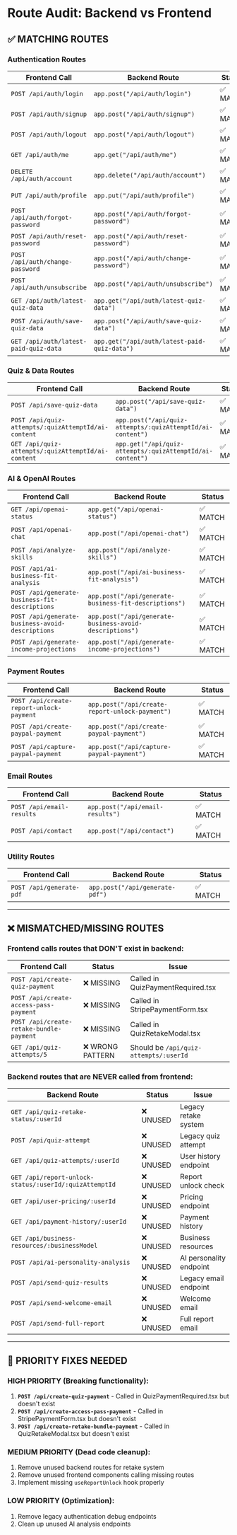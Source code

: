 # Route Audit: Backend vs Frontend

## ✅ MATCHING ROUTES

### Authentication Routes

| Frontend Call                         | Backend Route                                | Status   |
| ------------------------------------- | -------------------------------------------- | -------- |
| `POST /api/auth/login`                | `app.post("/api/auth/login")`                | ✅ MATCH |
| `POST /api/auth/signup`               | `app.post("/api/auth/signup")`               | ✅ MATCH |
| `POST /api/auth/logout`               | `app.post("/api/auth/logout")`               | ✅ MATCH |
| `GET /api/auth/me`                    | `app.get("/api/auth/me")`                    | ✅ MATCH |
| `DELETE /api/auth/account`            | `app.delete("/api/auth/account")`            | ✅ MATCH |
| `PUT /api/auth/profile`               | `app.put("/api/auth/profile")`               | ✅ MATCH |
| `POST /api/auth/forgot-password`      | `app.post("/api/auth/forgot-password")`      | ✅ MATCH |
| `POST /api/auth/reset-password`       | `app.post("/api/auth/reset-password")`       | ✅ MATCH |
| `POST /api/auth/change-password`      | `app.post("/api/auth/change-password")`      | ✅ MATCH |
| `POST /api/auth/unsubscribe`          | `app.post("/api/auth/unsubscribe")`          | ✅ MATCH |
| `GET /api/auth/latest-quiz-data`      | `app.get("/api/auth/latest-quiz-data")`      | ✅ MATCH |
| `POST /api/auth/save-quiz-data`       | `app.post("/api/auth/save-quiz-data")`       | ✅ MATCH |
| `GET /api/auth/latest-paid-quiz-data` | `app.get("/api/auth/latest-paid-quiz-data")` | ✅ MATCH |

### Quiz & Data Routes

| Frontend Call                                       | Backend Route                                              | Status   |
| --------------------------------------------------- | ---------------------------------------------------------- | -------- |
| `POST /api/save-quiz-data`                          | `app.post("/api/save-quiz-data")`                          | ✅ MATCH |
| `POST /api/quiz-attempts/:quizAttemptId/ai-content` | `app.post("/api/quiz-attempts/:quizAttemptId/ai-content")` | ✅ MATCH |
| `GET /api/quiz-attempts/:quizAttemptId/ai-content`  | `app.get("/api/quiz-attempts/:quizAttemptId/ai-content")`  | ✅ MATCH |

### AI & OpenAI Routes

| Frontend Call                                    | Backend Route                                           | Status   |
| ------------------------------------------------ | ------------------------------------------------------- | -------- |
| `GET /api/openai-status`                         | `app.get("/api/openai-status")`                         | ✅ MATCH |
| `POST /api/openai-chat`                          | `app.post("/api/openai-chat")`                          | ✅ MATCH |
| `POST /api/analyze-skills`                       | `app.post("/api/analyze-skills")`                       | ✅ MATCH |
| `POST /api/ai-business-fit-analysis`             | `app.post("/api/ai-business-fit-analysis")`             | ✅ MATCH |
| `POST /api/generate-business-fit-descriptions`   | `app.post("/api/generate-business-fit-descriptions")`   | ✅ MATCH |
| `POST /api/generate-business-avoid-descriptions` | `app.post("/api/generate-business-avoid-descriptions")` | ✅ MATCH |
| `POST /api/generate-income-projections`          | `app.post("/api/generate-income-projections")`          | ✅ MATCH |

### Payment Routes

| Frontend Call                            | Backend Route                                   | Status   |
| ---------------------------------------- | ----------------------------------------------- | -------- |
| `POST /api/create-report-unlock-payment` | `app.post("/api/create-report-unlock-payment")` | ✅ MATCH |
| `POST /api/create-paypal-payment`        | `app.post("/api/create-paypal-payment")`        | ✅ MATCH |
| `POST /api/capture-paypal-payment`       | `app.post("/api/capture-paypal-payment")`       | ✅ MATCH |

### Email Routes

| Frontend Call             | Backend Route                    | Status   |
| ------------------------- | -------------------------------- | -------- |
| `POST /api/email-results` | `app.post("/api/email-results")` | ✅ MATCH |
| `POST /api/contact`       | `app.post("/api/contact")`       | ✅ MATCH |

### Utility Routes

| Frontend Call            | Backend Route                   | Status   |
| ------------------------ | ------------------------------- | -------- |
| `POST /api/generate-pdf` | `app.post("/api/generate-pdf")` | ✅ MATCH |

---

## ❌ MISMATCHED/MISSING ROUTES

### Frontend calls routes that DON'T exist in backend:

| Frontend Call                            | Status           | Issue                                  |
| ---------------------------------------- | ---------------- | -------------------------------------- |
| `POST /api/create-quiz-payment`          | ❌ MISSING       | Called in QuizPaymentRequired.tsx      |
| `POST /api/create-access-pass-payment`   | ❌ MISSING       | Called in StripePaymentForm.tsx        |
| `POST /api/create-retake-bundle-payment` | ❌ MISSING       | Called in QuizRetakeModal.tsx          |
| `GET /api/quiz-attempts/5`               | ❌ WRONG PATTERN | Should be `/api/quiz-attempts/:userId` |

### Backend routes that are NEVER called from frontend:

| Backend Route                                          | Status    | Issue                   |
| ------------------------------------------------------ | --------- | ----------------------- |
| `GET /api/quiz-retake-status/:userId`                  | ❌ UNUSED | Legacy retake system    |
| `POST /api/quiz-attempt`                               | ❌ UNUSED | Legacy quiz attempt     |
| `GET /api/quiz-attempts/:userId`                       | ❌ UNUSED | User history endpoint   |
| `GET /api/report-unlock-status/:userId/:quizAttemptId` | ❌ UNUSED | Report unlock check     |
| `GET /api/user-pricing/:userId`                        | ❌ UNUSED | Pricing endpoint        |
| `GET /api/payment-history/:userId`                     | ❌ UNUSED | Payment history         |
| `GET /api/business-resources/:businessModel`           | ❌ UNUSED | Business resources      |
| `POST /api/ai-personality-analysis`                    | ❌ UNUSED | AI personality endpoint |
| `POST /api/send-quiz-results`                          | ❌ UNUSED | Legacy email endpoint   |
| `POST /api/send-welcome-email`                         | ❌ UNUSED | Welcome email           |
| `POST /api/send-full-report`                           | ❌ UNUSED | Full report email       |

---

## 🔧 PRIORITY FIXES NEEDED

### HIGH PRIORITY (Breaking functionality):

1. **`POST /api/create-quiz-payment`** - Called in QuizPaymentRequired.tsx but doesn't exist
2. **`POST /api/create-access-pass-payment`** - Called in StripePaymentForm.tsx but doesn't exist
3. **`POST /api/create-retake-bundle-payment`** - Called in QuizRetakeModal.tsx but doesn't exist

### MEDIUM PRIORITY (Dead code cleanup):

1. Remove unused backend routes for retake system
2. Remove unused frontend components calling missing routes
3. Implement missing `useReportUnlock` hook properly

### LOW PRIORITY (Optimization):

1. Remove legacy authentication debug endpoints
2. Clean up unused AI analysis endpoints
